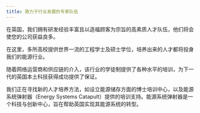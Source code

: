 ```yaml
---
title: 致力于行业发展的专家队伍
---
```


在英国，我们拥有研发经验丰富且以造福顾客为宗旨的高素质人才队伍，他们将会使您的公司获益良多。

在这里，多所高校提供世界一流的工程学士及硕士学位，培养出来的人才都将投身我们的能源行业。

随着网络运营商和供应链的介入，该行业的学徒制提供了各种水平的培训，为下一代的英国本土科技获得成功提供了保证。

我们正在寻找新的人才培养方法，如设立能源储存方面的博士培训中心，以及能源系统弹射器（Energy Systems Catapult）提供的培训支持。能源系统弹射器是一个科技与创新中心，旨在帮助英国实现其能源系统的转型。

